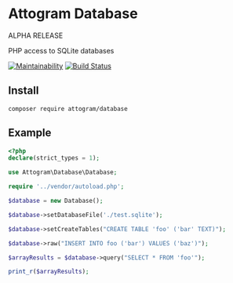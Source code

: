 # Attogram Database

ALPHA RELEASE

PHP access to SQLite databases

[![Maintainability](https://api.codeclimate.com/v1/badges/473e68db98ac442429c1/maintainability)](https://codeclimate.com/github/attogram/database/maintainability)
[![Build Status](https://travis-ci.org/attogram/database.svg?branch=master)](https://travis-ci.org/attogram/database)

## Install

```
composer require attogram/database
```

## Example

```php
<?php
declare(strict_types = 1);

use Attogram\Database\Database;

require '../vendor/autoload.php';

$database = new Database();

$database->setDatabaseFile('./test.sqlite');

$database->setCreateTables("CREATE TABLE 'foo' ('bar' TEXT)");

$database->raw("INSERT INTO foo ('bar') VALUES ('baz')");

$arrayResults = $database->query("SELECT * FROM 'foo'");

print_r($arrayResults);
```
